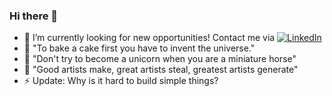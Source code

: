 ### Hi there 👋

- 🦠 I’m currently looking for new opportunities! Contact me via <a href="https://www.linkedin.com/in/jaideep2/"><img src="https://img.shields.io/badge/LinkedIn--_.svg?style=social&logo=linkedin" alt="LinkedIn"></a> 
- 💬 "To bake a cake first you have to invent the universe."
- 💬 "Don't try to become a unicorn when you are a miniature horse"
- 💬 "Good artists make, great artists steal, greatest artists generate"
- ⚡ Update: Why is it hard to build simple things?

